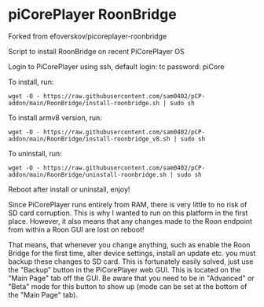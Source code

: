 # piCorePlayer RoonBridge 
Forked from efoverskov/picoreplayer-roonbridge

Script to install RoonBridge on recent PiCorePlayer OS

Login to PiCorePlayer using ssh, default login: tc  password: piCore

To install, run:

`wget -O - https://raw.githubusercontent.com/sam0402/pCP-addon/main/RoonBridge/install-roonbridge.sh | sudo sh`

To install armv8 version, run:

`wget -O - https://raw.githubusercontent.com/sam0402/pCP-addon/main/RoonBridge/install-roonbridge_v8.sh | sudo sh`

To uninstall, run:

`wget -O - https://raw.githubusercontent.com/sam0402/pCP-addon/main/RoonBridge/uninstall-roonbridge.sh | sudo sh`

Reboot after install or uninstall, enjoy!

Since PiCorePlayer runs entirely from RAM, there is very little to no risk of SD card corruption. This is why I wanted to run on this platform in the first place. However, it also means that any changes made to the Roon endpoint from within a Roon GUI are lost on reboot!

That means, that whenever you change anything, such as enable the Roon Bridge for the first time, alter device settings, install an update etc. you must backup these changes to SD card. This is fortunately easily solved, just use the "Backup" button in the PiCorePlayer web GUI. This is located on the "Main Page" tab off the GUI. Be aware that you need to be in "Advanced" or "Beta" mode for this button to show up (mode can be set at the bottom of the "Main Page" tab).
